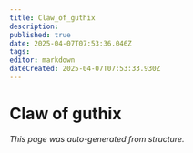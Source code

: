 ```yaml
---
title: Claw_of_guthix
description: 
published: true
date: 2025-04-07T07:53:36.046Z
tags: 
editor: markdown
dateCreated: 2025-04-07T07:53:33.930Z
---
```


# Claw of guthix

*This page was auto-generated from structure.*